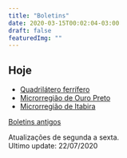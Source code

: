 ```yaml
---
title: "Boletins"
date: 2020-03-15T00:02:04-03:00
draft: false
featuredImg: ""
---
```


## Hoje

- [Quadrilátero ferrífero](/boletins/boletim_quadri_22-07/)
- [Microrregião de Ouro Preto](/boletins/boletim_op_22-07/)
- [Microrregião de Itabira](/boletins/boletim_itabira_21-07/)


[Boletins antigos](/boletins/)<br>

Atualizações de segunda a sexta.<br>
Ultimo update: 22/07/2020